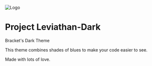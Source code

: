 ![Logo]({{site.url}}{{site.baseurl}}/logo.png)
# Project Leviathan-Dark
Bracket's Dark Theme

This theme combines shades of blues to make your code easier to see.

Made with lots of love.
